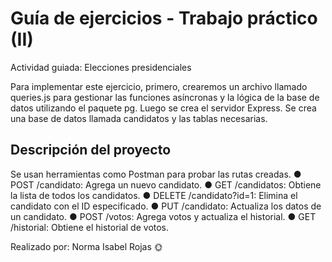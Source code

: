 # Guía de ejercicios - Trabajo práctico (II)

Actividad guiada: Elecciones presidenciales

Para implementar este ejercicio, primero, crearemos un archivo llamado queries.js para gestionar las funciones asíncronas y la lógica de la base de datos utilizando el paquete pg. 
Luego se crea el servidor Express.
Se crea una base de datos llamada candidatos y las tablas necesarias. 

## Descripción del proyecto

Se usan herramientas como Postman para probar las rutas creadas.
●
POST /candidato: Agrega un nuevo candidato.
●
GET /candidatos: Obtiene la lista de todos los candidatos.
●
DELETE /candidato?id=1: Elimina el candidato con el ID especificado.
●
PUT /candidato: Actualiza los datos de un candidato.
●
POST /votos: Agrega votos y actualiza el historial.
●
GET /historial: Obtiene el historial de votos.


Realizado por: Norma Isabel Rojas 🌞